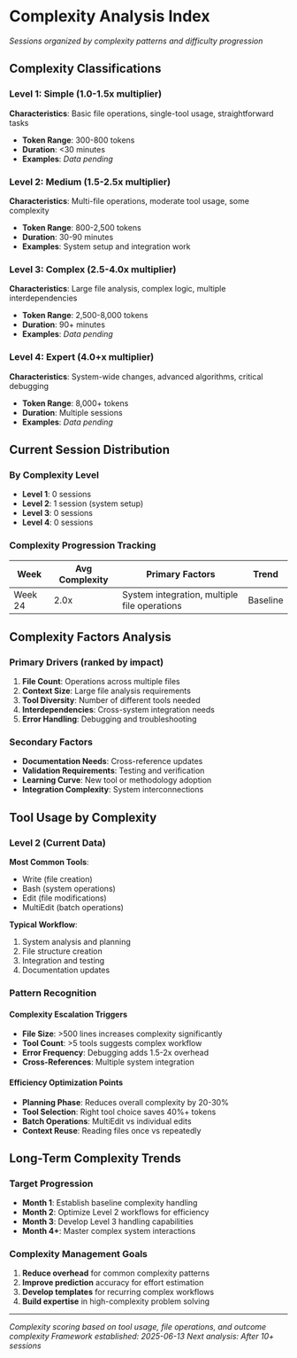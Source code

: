 # Complexity Analysis Index

*Sessions organized by complexity patterns and difficulty progression*

## Complexity Classifications

### Level 1: Simple (1.0-1.5x multiplier)
**Characteristics**: Basic file operations, single-tool usage, straightforward tasks
- **Token Range**: 300-800 tokens
- **Duration**: <30 minutes
- **Examples**: *Data pending*

### Level 2: Medium (1.5-2.5x multiplier)  
**Characteristics**: Multi-file operations, moderate tool usage, some complexity
- **Token Range**: 800-2,500 tokens
- **Duration**: 30-90 minutes
- **Examples**: System setup and integration work

### Level 3: Complex (2.5-4.0x multiplier)
**Characteristics**: Large file analysis, complex logic, multiple interdependencies
- **Token Range**: 2,500-8,000 tokens
- **Duration**: 90+ minutes
- **Examples**: *Data pending*

### Level 4: Expert (4.0+x multiplier)
**Characteristics**: System-wide changes, advanced algorithms, critical debugging
- **Token Range**: 8,000+ tokens
- **Duration**: Multiple sessions
- **Examples**: *Data pending*

## Current Session Distribution

### By Complexity Level
- **Level 1**: 0 sessions
- **Level 2**: 1 session (system setup)
- **Level 3**: 0 sessions  
- **Level 4**: 0 sessions

### Complexity Progression Tracking
| Week | Avg Complexity | Primary Factors | Trend |
|------|---------------|-----------------|-------|
| Week 24 | 2.0x | System integration, multiple file operations | Baseline |

## Complexity Factors Analysis

### Primary Drivers (ranked by impact)
1. **File Count**: Operations across multiple files
2. **Context Size**: Large file analysis requirements  
3. **Tool Diversity**: Number of different tools needed
4. **Interdependencies**: Cross-system integration needs
5. **Error Handling**: Debugging and troubleshooting

### Secondary Factors
- **Documentation Needs**: Cross-reference updates
- **Validation Requirements**: Testing and verification
- **Learning Curve**: New tool or methodology adoption
- **Integration Complexity**: System interconnections

## Tool Usage by Complexity

### Level 2 (Current Data)
**Most Common Tools**:
- Write (file creation)
- Bash (system operations)  
- Edit (file modifications)
- MultiEdit (batch operations)

**Typical Workflow**:
1. System analysis and planning
2. File structure creation
3. Integration and testing
4. Documentation updates

### Pattern Recognition

#### Complexity Escalation Triggers
- **File Size**: >500 lines increases complexity significantly
- **Tool Count**: >5 tools suggests complex workflow
- **Error Frequency**: Debugging adds 1.5-2x overhead
- **Cross-References**: Multiple system integration

#### Efficiency Optimization Points
- **Planning Phase**: Reduces overall complexity by 20-30%
- **Tool Selection**: Right tool choice saves 40%+ tokens
- **Batch Operations**: MultiEdit vs individual edits
- **Context Reuse**: Reading files once vs repeatedly

## Long-Term Complexity Trends

### Target Progression
- **Month 1**: Establish baseline complexity handling
- **Month 2**: Optimize Level 2 workflows for efficiency
- **Month 3**: Develop Level 3 handling capabilities
- **Month 4+**: Master complex system interactions

### Complexity Management Goals
1. **Reduce overhead** for common complexity patterns
2. **Improve prediction** accuracy for effort estimation
3. **Develop templates** for recurring complex workflows
4. **Build expertise** in high-complexity problem solving

---

*Complexity scoring based on tool usage, file operations, and outcome complexity*
*Framework established: 2025-06-13*
*Next analysis: After 10+ sessions*